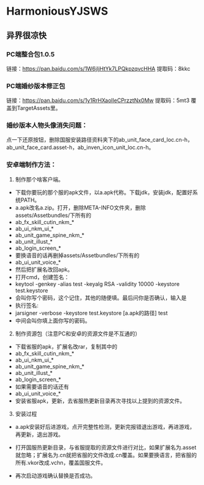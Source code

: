 # HarmoniousYJSWS
## 异界很凉快
### PC端整合包1.0.5
链接：https://pan.baidu.com/s/1W6jIjHtYk7LPQkpzqvcHHA 
提取码：8kkc 

### PC端婚纱版本修正包
链接：https://pan.baidu.com/s/1y1RrHXaolIeCPrzztNx0Mw 
提取码：5mt3 
覆盖到TargetAssets里。

### 婚纱版本人物头像消失问题：
点一下还原按钮，删除国服安装路径资料夹下的ab_unit_face_card_loc.cn-h，ab_unit_face_card.asset-h，ab_inven_icon_unit_loc.cn-h。


### 安卓端制作方法：
1. 制作那个啥客户端。
+ 下载你要玩的那个服的apk文件，以a.apk代称。下载jdk，安装jdk，配置好系统PATH。
+ a.apk改名a.zip。打开，删除META-INFO文件夹，删除assets/Assetbundles/下所有的
+ ab_fx_skill_cutin_nkm_*
+ ab_ui_nkm_ui_*
+ ab_unit_game_spine_nkm_*
+ ab_unit_illust_*
+ ab_login_screen_*
+ 要换语音的话再删掉assets/Assetbundles/下所有的
+ ab_ui_unit_voice_*
+ 然后把扩展名改回apk。
+ 打开cmd，创建签名：
+ keytool -genkey -alias test -keyalg RSA -validity 10000 -keystore test.keystore
+ 会叫你写个密码，这个记住，其他的随便填。最后问你是否确认，输入是
+ 执行签名:
+ jarsigner -verbose -keystore test.keystore [a.apk的路径] test
+ 中间会叫你填上面你写的密码。

2. 制作资源包（注意PC和安卓的资源文件是不互通的）
+ 下载省服的apk，扩展名改rar，复制其中的
+ ab_fx_skill_cutin_nkm_*
+ ab_ui_nkm_ui_*
+ ab_unit_game_spine_nkm_*
+ ab_unit_illust_*
+ ab_login_screen_*
+ 如果需要语音的话还有
+ ab_ui_unit_voice_*
+ 安装省服apk，更新，去省服热更新目录再次寻找以上提到的资源文件。


3. 安装过程
+ a.apk安装好后进游戏，点开完整性检测，更新完报错退出游戏，再进游戏，再更新，退出游戏。
+ 打开国服热更新目录，与省服提取的资源文件进行对比，如果扩展名为.asset就忽略；扩展名为.cn就把省服的文件改成.cn覆盖。如果要换语言，把省服的所有.vkor改成.vchn，覆盖国服文件。

+ 再次启动游戏确认替换是否成功。
